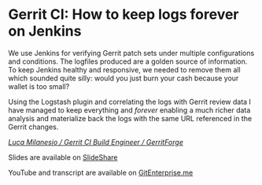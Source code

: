 # Gerrit CI: How to keep logs forever on Jenkins

We use Jenkins for verifying Gerrit patch sets under multiple
configurations and conditions. The logfiles produced are a
golden source of information. To keep Jenkins healthy and responsive,
we needed to remove them all which sounded quite silly: would
you just burn your cash because your wallet is too small?

Using the Logstash plugin and correlating the logs with Gerrit
review data I have managed to keep everything and *forever*
enabling a much richer data analysis and materialize back
the logs with the same URL referenced in the Gerrit changes.

*[Luca Milanesio / Gerrit CI Build Engineer / GerritForge](../speakers.md#lmilanesio)*

Slides are available on [SlideShare](https://www.slideshare.net/lucamilanesio/how-to-keep-jenkins-logs-forever-without-performance-issues)

YouTube and transcript are available on [GitEnterprise.me](https://gitenterprise.me/2017/10/24/gerrit-user-summit-jenkins-forever/)
